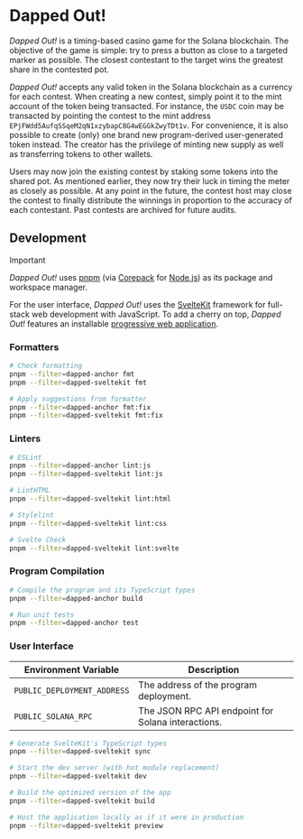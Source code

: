 # Dapped Out!

_Dapped Out!_ is a timing-based casino game for the Solana blockchain. The objective of the game is simple: try to press a button as close to a targeted marker as possible. The closest contestant to the target wins the greatest share in the contested pot.

_Dapped Out!_ accepts any valid token in the Solana blockchain as a currency for each contest. When creating a new contest, simply point it to the mint account of the token being transacted. For instance, the `USDC` coin may be transacted by pointing the contest to the mint address `EPjFWdd5AufqSSqeM2qN1xzybapC8G4wEGGkZwyTDt1v`. For convenience, it is also possible to create (only) one brand new program-derived user-generated token instead. The creator has the privilege of minting new supply as well as transferring tokens to other wallets.

Users may now join the existing contest by staking some tokens into the shared pot. As mentioned earlier, they now try their luck in timing the meter as closely as possible. At any point in the future, the contest host may close the contest to finally distribute the winnings in proportion to the accuracy of each contestant. Past contests are archived for future audits.

## Development

> [!IMPORTANT]
> _Dapped Out!_ uses [pnpm] (via [Corepack] for [Node.js]) as its package and workspace manager.

[Corepack]: https://github.com/nodejs/corepack
[Node.js]: https://nodejs.org/

For the user interface, _Dapped Out!_ uses the [SvelteKit] framework for full-stack web development with JavaScript. To add a cherry on top, _Dapped Out!_ features an installable [progressive web application][pwa].

[SvelteKit]: https://kit.svelte.dev/
[pwa]: https://web.dev/explore/progressive-web-apps
[pnpm]: https://pnpm.io/

### Formatters

```bash
# Check formatting
pnpm --filter=dapped-anchor fmt
pnpm --filter=dapped-sveltekit fmt

# Apply suggestions from formatter
pnpm --filter=dapped-anchor fmt:fix
pnpm --filter=dapped-sveltekit fmt:fix
```

### Linters

```bash
# ESLint
pnpm --filter=dapped-anchor lint:js
pnpm --filter=dapped-sveltekit lint:js

# LintHTML
pnpm --filter=dapped-sveltekit lint:html

# Stylelint
pnpm --filter=dapped-sveltekit lint:css

# Svelte Check
pnpm --filter=dapped-sveltekit lint:svelte
```

### Program Compilation

```bash
# Compile the program and its TypeScript types
pnpm --filter=dapped-anchor build

# Run unit tests
pnpm --filter=dapped-anchor test
```

### User Interface

| **Environment Variable**    | **Description**                                    |
| --------------------------- | -------------------------------------------------- |
| `PUBLIC_DEPLOYMENT_ADDRESS` | The address of the program deployment.             |
| `PUBLIC_SOLANA_RPC`         | The JSON RPC API endpoint for Solana interactions. |

```bash
# Generate SvelteKit's TypeScript types
pnpm --filter=dapped-sveltekit sync

# Start the dev server (with hot module replacement)
pnpm --filter=dapped-sveltekit dev

# Build the optimized version of the app
pnpm --filter=dapped-sveltekit build

# Host the application locally as if it were in production
pnpm --filter=dapped-sveltekit preview
```
